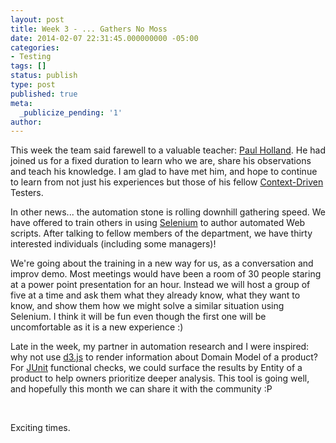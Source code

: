 ```yaml
---
layout: post
title: Week 3 - ... Gathers No Moss
date: 2014-02-07 22:31:45.000000000 -05:00
categories:
- Testing
tags: []
status: publish
type: post
published: true
meta:
  _publicize_pending: '1'
author: 
---
```

This week the team said farewell to a valuable teacher: [Paul Holland](http://testingthoughts.com/). He had joined us for a fixed duration to learn who we are, share his observations and teach his knowledge. I am glad to have met him, and hope to continue to learn from not just his experiences but those of his fellow [Context-Driven](http://context-driven-testing.com/) Testers.

In other news... the automation stone is rolling downhill gathering speed. We have offered to train others in using [Selenium](http://docs.seleniumhq.org/) to author automated Web scripts. After talking to fellow members of the department, we have thirty interested individuals (including some managers)!

We're going about the training in a new way for us, as a conversation and improv demo. Most meetings would have been a room of 30 people staring at a power point presentation for an hour. Instead we will host a group of five at a time and ask them what they already know, what they want to know, and show them how we might solve a similar situation using Selenium. I think it will be fun even though the first one will be uncomfortable as it is a new experience :)

Late in the week, my partner in automation research and I were inspired: why not use [d3.js](http://d3js.org/) to render information about Domain Model of a product? For [JUnit](http://junit.org/) functional checks, we could surface the results by Entity of a product to help owners prioritize deeper analysis. This tool is going well, and hopefully this month we can share it with the community :P

&nbsp;

Exciting times.
